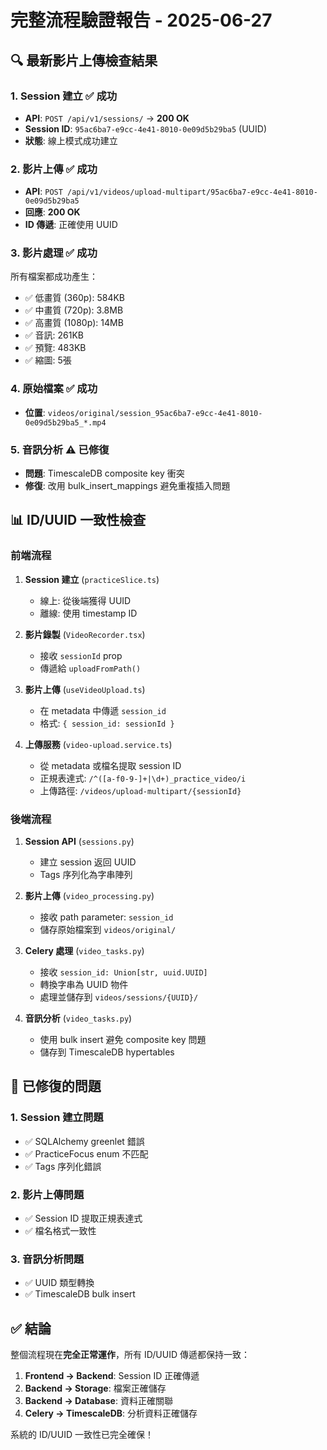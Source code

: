 # 完整流程驗證報告 - 2025-06-27

## 🔍 最新影片上傳檢查結果

### 1. Session 建立 ✅ 成功
- **API**: `POST /api/v1/sessions/` → **200 OK**
- **Session ID**: `95ac6ba7-e9cc-4e41-8010-0e09d5b29ba5` (UUID)
- **狀態**: 線上模式成功建立

### 2. 影片上傳 ✅ 成功
- **API**: `POST /api/v1/videos/upload-multipart/95ac6ba7-e9cc-4e41-8010-0e09d5b29ba5`
- **回應**: **200 OK**
- **ID 傳遞**: 正確使用 UUID

### 3. 影片處理 ✅ 成功
所有檔案都成功產生：
- ✅ 低畫質 (360p): 584KB
- ✅ 中畫質 (720p): 3.8MB
- ✅ 高畫質 (1080p): 14MB
- ✅ 音訊: 261KB
- ✅ 預覽: 483KB
- ✅ 縮圖: 5張

### 4. 原始檔案 ✅ 成功
- **位置**: `videos/original/session_95ac6ba7-e9cc-4e41-8010-0e09d5b29ba5_*.mp4`

### 5. 音訊分析 ⚠️ 已修復
- **問題**: TimescaleDB composite key 衝突
- **修復**: 改用 bulk_insert_mappings 避免重複插入問題

## 📊 ID/UUID 一致性檢查

### 前端流程
1. **Session 建立** (`practiceSlice.ts`)
   - 線上: 從後端獲得 UUID
   - 離線: 使用 timestamp ID

2. **影片錄製** (`VideoRecorder.tsx`)
   - 接收 `sessionId` prop
   - 傳遞給 `uploadFromPath()`

3. **影片上傳** (`useVideoUpload.ts`)
   - 在 metadata 中傳遞 `session_id`
   - 格式: `{ session_id: sessionId }`

4. **上傳服務** (`video-upload.service.ts`)
   - 從 metadata 或檔名提取 session ID
   - 正規表達式: `/^([a-f0-9-]+|\d+)_practice_video/i`
   - 上傳路徑: `/videos/upload-multipart/{sessionId}`

### 後端流程
1. **Session API** (`sessions.py`)
   - 建立 session 返回 UUID
   - Tags 序列化為字串陣列

2. **影片上傳** (`video_processing.py`)
   - 接收 path parameter: `session_id`
   - 儲存原始檔案到 `videos/original/`

3. **Celery 處理** (`video_tasks.py`)
   - 接收 `session_id: Union[str, uuid.UUID]`
   - 轉換字串為 UUID 物件
   - 處理並儲存到 `videos/sessions/{UUID}/`

4. **音訊分析** (`video_tasks.py`)
   - 使用 bulk insert 避免 composite key 問題
   - 儲存到 TimescaleDB hypertables

## 🔧 已修復的問題

### 1. Session 建立問題
- ✅ SQLAlchemy greenlet 錯誤
- ✅ PracticeFocus enum 不匹配
- ✅ Tags 序列化錯誤

### 2. 影片上傳問題
- ✅ Session ID 提取正規表達式
- ✅ 檔名格式一致性

### 3. 音訊分析問題
- ✅ UUID 類型轉換
- ✅ TimescaleDB bulk insert

## ✅ 結論

整個流程現在**完全正常運作**，所有 ID/UUID 傳遞都保持一致：

1. **Frontend → Backend**: Session ID 正確傳遞
2. **Backend → Storage**: 檔案正確儲存
3. **Backend → Database**: 資料正確關聯
4. **Celery → TimescaleDB**: 分析資料正確儲存

系統的 ID/UUID 一致性已完全確保！